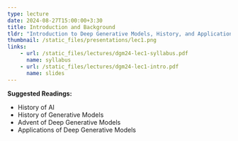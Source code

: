 ```yaml
---
type: lecture
date: 2024-08-27T15:00:00+3:30
title: Introduction and Background 
tldr: "Introduction to Deep Generative Models, History, and Applications"
thumbnail: /static_files/presentations/lec1.png
links: 
    - url: /static_files/lectures/dgm24-lec1-syllabus.pdf
      name: syllabus
    - url: /static_files/lectures/dgm24-lec1-intro.pdf
      name: slides
---
```

**Suggested Readings:**
- History of AI
- History of Generative Models
- Advent of Deep Generative Models
- Applications of Deep Generative Models
